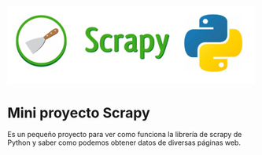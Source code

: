 <p align="center">
    <a href="https://docs.scrapy.org/en/latest/">
        <img src="resources\scrapy_img.png" alt="Logo de Sagulpa">
    </a>
</p>

# Mini proyecto Scrapy
Es un pequeño proyecto para ver como funciona la librería de scrapy de Python y saber como podemos obtener datos de diversas páginas web.